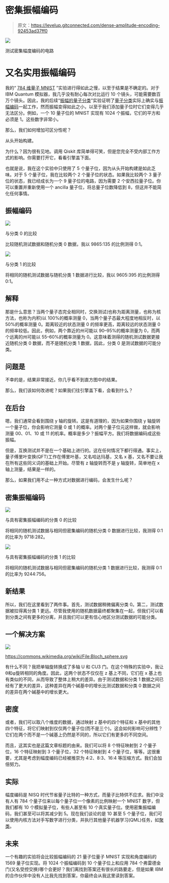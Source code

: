 # 密集振幅编码

> 原文：<https://levelup.gitconnected.com/dense-amplitude-encoding-92453ad37ff0>

![](img/86f3fdcf82a505ae670e2965d436edd4.png)

测试密集幅度编码的电路

# 又名实用振幅编码

我的“ [784 维量子 MNIST](https://towardsdatascience.com/784-dimensional-quantum-mnist-f0adcf1a938c) ”实验进行得如此之慢，以至于结果是不确定的。对于 IBM Quantum 模拟器，我几乎没有耐心每次对比运行 10 个镜头，可能需要数百万个镜头。因此，我的后续“[振幅的量子分类](https://bsiegelwax.medium.com/quantum-classification-of-amplitudes-e0a3c596bc45)”实验证明了[量子分类](https://medium.com/swlh/quantum-classification-cecbc7831be)实际上确实与[振幅编码](/amplitude-encoding-dd89dc84170d)一起工作，然而振幅变得如此之小，以至于我们添加量子位时它们变得几乎无法区分。例如，一个 10 量子位的 MNIST 实现有 1024 个振幅，它们的平方和必须是 1。这些数字非常小。

那么，我们如何增加可区分性呢？

从头开始构建。

为什么？因为很有见地。调用 Qiskit 库简单得可笑，但是您完全不受内部工作方式的影响。你需要打开它，看看引擎盖下面。

也就是说，我在这个实验中只使用了 5 个量子位，因为从头开始构建是如此乏味。对于 5 个量子位，我在比较两个 2 个量子位的状态。如果我比较两个 3 量子位的状态，我已经成长为一个 9 量子位的电路，因为需要 2 个安西拉量子位。你可以重置并重新使用一个 ancilla 量子位，将总量子位数降低到 8，但这并不能简化任何事情。

## 振幅编码

![](img/6a4e63ba60fbd3d3c626a22016f76408.png)

与分类 0 的比较

比较随机测试数据和随机分类 0 数据，我以 9865:135 的比例测得 0:1。

![](img/39e9114d6da9b8234a9a7bed7d30ae36.png)

与分类 1 的比较

将相同的随机测试数据与随机分类 1 数据进行比较，我以 9605:395 的比例测得 0:1。

## 解释

那是什么意思？当两个量子态完全相同时，交换测试(也称为距离测量，也称为核方法，也称为内积)以 100%的概率测量 0，当两个量子态最大程度地相反时，以 50%的概率测量 0。距离较近的状态测量 0 的频率更高，距离较远的状态测量 0 的频率较低。因此，例如，两个靠近的州可能以 90–95%的概率测量为 0，而两个远离的州可能以 55–60%的概率测量为 0。这意味着测得的随机测试数据更接近随机分类 0 数据，而不是随机分类 1 数据，因此，分类 0 是测试数据的可能分类。

## 问题是

不幸的是，结果非常接近。你几乎看不到直方图中的结果。

那么，我们该如何改进呢？如果我们往引擎盖下看，会看到什么？

## 在后台

嗯，我们通常会看到围绕 y 轴的旋转。这是有道理的，因为如果你围绕 y 轴旋转一个量子位，你会影响它测量 0 或 1 的概率。对两个量子位元这样做，就会影响测量 00、01、10 或 11 的机率。概率是多少？振幅平方。我们将数据编码成这些振幅。

但是，互换测试并不是在一个基础上进行的。这在任何情况下都行得通。事实上，量子傅里叶变换(QFT)工作在傅里叶基，又名哈达玛基，又名 x 基，又名不要让我在所有这些同义词的基础上开始。尽管有 z 轴旋转而不是 y 轴旋转，简单地在 x 轴上测量，结果是一样的。

那么，如果我们用不止一种方式对数据进行编码，会发生什么呢？

## 密集振幅编码

![](img/57929ff402ebcaca2ea0d884c38bdd08.png)

与具有密集振幅编码的分类 0 的比较

将相同的随机测试数据与相同但密集编码的随机分类 0 数据进行比较，我测得 0:1 的比率为 9718:282。

![](img/adfe8166d212f540274743860f735e92.png)

与具有密集振幅编码的分类 1 的比较

将相同的随机测试数据与相同但密集编码的随机分类 1 数据进行比较，我测得 0:1 的比率为 9244:756。

## 新结果

所以，我们在这里看到了两件事。首先，测试数据稍微偏离分类 0。第二，测试数据被拉得离分类 1 更远。尽管我使用的随机数据最终都聚集在一起，但我们可以看到分类之间有更多的分离，并且我们可以更有信心地区分测试数据的可能分类。

## 一个解决方案

![](img/66c5e8a2787c0b05a9a5b0b08925b1e8.png)

https://commons.wikimedia.org/wiki/File:Bloch_sphere.svg

有什么不同？我把单轴旋转换成了多轴 U 和 CU3 门。在这个特殊的实验中，我让θ和φ旋转相同的角度。因此，这两个状态不仅仅在 z 基上不同，它们在 x 基上也有类似的不同，从而导致了整体上稍大的差异。由于测试数据和分类 1 数据之间已经有了更大的差异，这种差异在两个碱基中的增长比测试数据和分类 0 数据之间的差异在两个碱基中的增长更大。

## 密度

或者，我们可以取八个维度的数据，通过映射 z 基中的四个特征和 x 基中的其他四个特征，将它们映射到仅仅两个量子位(而不是三个)。这会如何影响可分辨性？它们在两个而不是一个碱基上仍然是不同的，所以它们有更多的不同空间。

而且，这其实也是这篇文章标题的由来。我们可以将 8 个特征映射到 2 个量子位，16 个特征映射到 3 个量子位，32 个特征映射到 4 个量子位，等等。这很重要，尤其是考虑到幅度编码已经被推崇为 4:2、8:3、16:4 等压缩方式。我们会加倍努力。

## 实际

幅度编码是 NISQ 时代节省量子比特的一种方式，而量子比特供不应求。我们中没有人有 784 个量子位来以每个量子位一个像素的比例映射一个 MNIST 数字，但我们都有 10 个模拟量子位，有些人甚至有 10 个真实量子位。使用密集振幅编码，我们甚至可以将其减少到 5。现在我们谈论的是 10 甚至 5 个量子位，我们可以使用内核方法对手写数字进行分类，并执行其他量子机器学习(QML)任务，如[聚类](/quantum-clustering-c498b089b88e)。

## 未来

一个有趣的实验将会比较振幅编码的 21 量子位量子 MNIST 实现和角度编码的 1569 量子位实现。将 1024 个振幅编码到 10 个量子位上和应用 784 个弗雷德金门(又名受控交换)哪个会更好？我们离找到答案还有很长的路要走，但是如果 IBM 的合作伙伴中没有人比我先找到答案，你最终会从我这里读到答案。